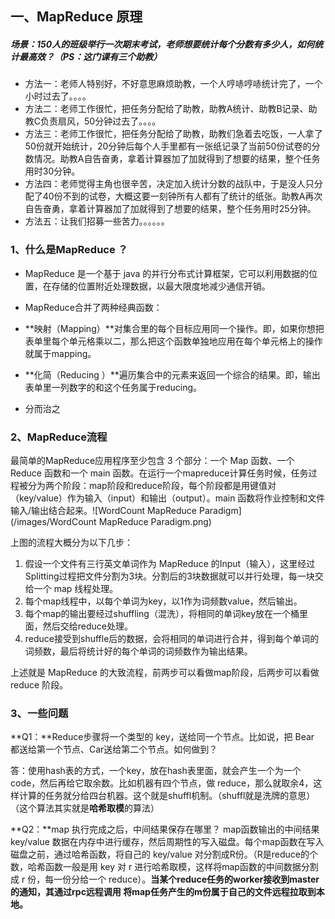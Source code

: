 ## 一、MapReduce 原理

##### 场景：150人的班级举行一次期末考试，老师想要统计每个分数有多少人，如何统计最高效？（PS：这门课有三个助教）

- 方法一：老师人特别好，不好意思麻烦助教，一个人哼哧哼哧统计完了，一个小时过去了。。。。
- 方法二：老师工作很忙，把任务分配给了助教，助教A统计、助教B记录、助教C负责扇风，50分钟过去了。。。。
- 方法三：老师工作很忙，把任务分配给了助教，助教们急着去吃饭，一人拿了50份就开始统计，20分钟后每个人手里都有一张纸记录了当前50份试卷的分数情况。助教A自告奋勇，拿着计算器加了加就得到了想要的结果，整个任务用时30分钟。
- 方法四：老师觉得主角也很辛苦，决定加入统计分数的战队中，于是没人只分配了40份不到的试卷，大概这要一刻钟所有人都有了统计的纸张。助教A再次自告奋勇，拿着计算器加了加就得到了想要的结果，整个任务用时25分钟。
- 方法五：让我们招募一些苦力。。。。。。

### 1、什么是MapReduce ？

- MapReduce 是一个基于 java 的并行分布式计算框架，它可以利用数据的位置，在存储的位置附近处理数据，以最大限度地减少通信开销。
- MapReduce合并了两种经典函数：

- **映射（Mapping）**对集合里的每个目标应用同一个操作。即，如果你想把表单里每个单元格乘以二，那么把这个函数单独地应用在每个单元格上的操作就属于mapping。
- **化简（Reducing ）**遍历集合中的元素来返回一个综合的结果。即，输出表单里一列数字的和这个任务属于reducing。

- 分而治之

### 2、MapReduce流程

最简单的MapReduce应用程序至少包含 3 个部分：一个 Map 函数、一个 Reduce 函数和一个 main 函数。在运行一个mapreduce计算任务时候，任务过程被分为两个阶段：map阶段和reduce阶段，每个阶段都是用键值对（key/value）作为输入（input）和输出（output）。main 函数将作业控制和文件输入/输出结合起来。![WordCount MapReduce Paradigm](/images/WordCount MapReduce Paradigm.png)



上图的流程大概分为以下几步：

1.  假设一个文件有三行英文单词作为 MapReduce 的Input（输入），这里经过 Splitting过程把文件分割为3块。分割后的3块数据就可以并行处理，每一块交给一个 map 线程处理。
2.  每个map线程中，以每个单词为key，以1作为词频数value，然后输出。
3.  每个map的输出要经过shuffling（混洗），将相同的单词key放在一个桶里面，然后交给reduce处理。
4.  reduce接受到shuffle后的数据，会将相同的单词进行合并，得到每个单词的词频数，最后将统计好的每个单词的词频数作为输出结果。

上述就是 MapReduce 的大致流程，前两步可以看做map阶段，后两步可以看做reduce 阶段。

### 3、一些问题

**Q1：**Reduce步骤将一个类型的 key，送给同一个节点。比如说，把 Bear 都送给第一个节点、Car送给第二个节点。如何做到？

答：使用hash表的方式，一个key，放在hash表里面，就会产生一个为一个 code，然后再给它取余数。比如机器有四个节点，做 reduce，那么就取余4，这样计算的任务就分给四台机器。这个就是shuffl机制。（shuffl就是洗牌的意思）（这个算法其实就是**哈希取模**的算法）

**Q2：**map 执行完成之后，中间结果保存在哪里？
map函数输出的中间结果 key/value 数据在内存中进行缓存，然后周期性的写入磁盘。每个map函数在写入磁盘之前，通过哈希函数，将自己的 key/value 对分割成R份。（R是reduce的个数，哈希函数一般是用 key 对 r 进行哈希取模，这样将map函数的中间数据分割成 r 份，每一份分给一个 reduce）。**当某个reduce任务的worker接收到master的通知，其通过rpc远程调用 将map任务产生的m份属于自己的文件远程拉取到本地。**